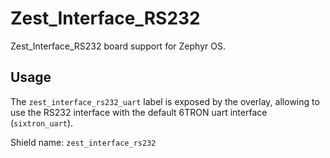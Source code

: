 # Zest_Interface_RS232

Zest_Interface_RS232 board support for Zephyr OS.

## Usage
The `zest_interface_rs232_uart` label is exposed by the overlay, allowing to use the RS232 interface with the default 6TRON uart interface (`sixtron_uart`).

Shield name: `zest_interface_rs232`

